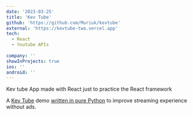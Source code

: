 ```yaml
---
date: '2023-03-25'
title: 'Kev Tube'
github: 'https://github.com/Muriuk/kevtube'
external: 'https://kevtube-two.vercel.app'
tech:
  - React
  - Youtube APIs
  
company: ''
showInProjects: true
ios: ''
android: ''
---
```


Kev tube App made with React just to practice the React framework

A [Kev Tube](https://kevtube-two.vercel.app) demo [written in pure Python](https://github.com/Muriuk/kevtube/) to improve streaming experience without ads.
